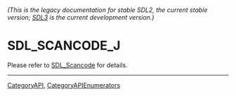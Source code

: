 ###### (This is the legacy documentation for stable SDL2, the current stable version; [SDL3](https://wiki.libsdl.org/SDL3/) is the current development version.)
# SDL_SCANCODE_J

Please refer to [SDL_Scancode](SDL_Scancode) for details.

----
[CategoryAPI](CategoryAPI), [CategoryAPIEnumerators](CategoryAPIEnumerators)

